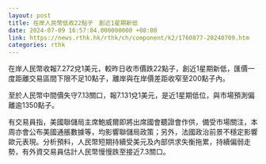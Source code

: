 ```yaml
---
layout: post
title: 在岸人民幣低收22點子　創近1星期新低
date: 2024-07-09 16:57:04.000000000 +08:00
link: https://news.rthk.hk/rthk/ch/component/k2/1760877-20240709.htm
categories: rthk
---
```


在岸人民幣收報7.272兌1美元，較昨日收市價跌22點子，創近1星期新低，匯價一度距離交易區間下限不足10點子，離岸與在岸價差距收窄至200點子內。

至於人民幣中間價失守7.13關口，報7.131兌1美元，是近1星期低位，與市場預測偏離逾1350點子。

有交易員指，美國聯儲局主席鮑威爾即將出席國會聽證會作供，備受市場關注，本周亦會公布美國通脹數據等，均影響聯儲局政策；另外，法國政治前景不穩定影響歐元表現。分析預料，人民幣短期持續受美元及內部供求失衡拖累，持續偏弱走勢，有外資交易員估計人民幣慢慢跌至接近7.3關口。
